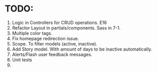 # TODO:

1. Logic in Controllers for CRUD operations. E16
1. Refactor Layout in partials/components. Sass in 7-1.
1. Multiple color tags.
1. Fix homepage redirection issue.
1. Scope. To filter models (active, inactive).
1. Add Story model. With amount of days to be inactive automatically.
1. Alerts/Flash user feedback messages.
1. Unit tests
1.
